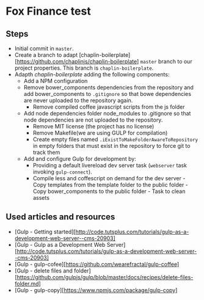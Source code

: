 # Fox Finance test

## Steps

- Initial commit in `master`.
- Create a branch to adapt [chaplin-boilerplate][https://github.com/chaplinjs/chaplin-boilerplate] `master` branch
  to our project properties. This branch is `chaplin-boilerplate`.
- Adapth _chaplin-boilerplate_ adding the following components:
	- Add a NPM configuration
	- Remove bower\_components dependencies from the repository and add bower\_components to `.gitignore` so that bowe dependencies are never uploaded to the repository again.
        - Remove compiled coffee javascript scripts from the js folder
	- Add node dependencies folder node\_modules to .gitignore so that node dependencies are not uploaded to the repository.
        - Remove MIT license (the project has no license)
        - Remove Makefile(we are using GULP for compilation)
        - Create empty files named `.iExistToMakeFolderAwareToRepository` in empty folders that must exist in the repository to force git to track them
	- Add and configure Gulp for development by:
		- Providing a default livereload dev server task (`webserver` task invoking `gulp-connect`).
		- Compile less and coffescript on demand for the dev server
                - Copy templates from the template folder to the public folder
                - Copy bower_components to the public folder
                - Task to clean assets

## Used articles and resources

- [Gulp - Getting started][http://code.tutsplus.com/tutorials/gulp-as-a-development-web-server--cms-20903]
- [Gulp - Gulp as a Development Web Server][http://code.tutsplus.com/tutorials/gulp-as-a-development-web-server--cms-20903]
- [Gulp - gulp-cofee][https://github.com/wearefractal/gulp-coffee]
- [Gulp - delete files and folder][https://github.com/gulpjs/gulp/blob/master/docs/recipes/delete-files-folder.md]
- [Gulp - gulp-copy][https://www.npmjs.com/package/gulp-copy]



